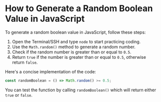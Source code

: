 # How to Generate a Random Boolean Value in JavaScript

To generate a random boolean value in JavaScript, follow these steps:

1. Open the Terminal/SSH and type `node` to start practicing coding.
2. Use the `Math.random()` method to generate a random number.
3. Check if the random number is greater than or equal to `0.5`.
4. Return `true` if the number is greater than or equal to `0.5`, otherwise return `false`.

Here's a concise implementation of the code:

```js
const randomBoolean = () => Math.random() >= 0.5;
```

You can test the function by calling `randomBoolean()` which will return either `true` or `false`.
